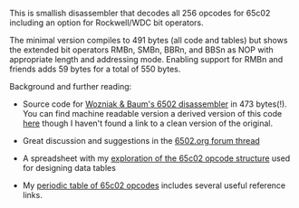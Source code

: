 This is smallish disassembler that decodes all 256 opcodes for 65c02
including an option for Rockwell/WDC bit operators.

The minimal version compiles to 491 bytes (all code and tables) but shows
the extended bit operators RMBn, SMBn, BBRn, and BBSn as NOP with
appropriate length and addressing mode.  Enabling support for RMBn and friends
adds 59 bytes for a total of 550 bytes.

Background and further reading:

- Source code for
[Wozniak & Baum's 6502 disassembler](https://www.applefritter.com/files/Apple1WozDrDobbsDisasm.pdf)
in 473 bytes(!).  You can find machine readable version a derived version of this code
[here](https://github.com/jblang/supermon64/blob/master/supermon64.asm) though I haven't found a link to
a clean version of the original.

- Great discussion and suggestions in the
[6502.org forum thread](http://forum.6502.org/viewtopic.php?f=2&t=8147)

- A spreadsheet with my
    [exploration of the 65c02 opcode structure](https://docs.google.com/spreadsheets/d/1wf9PgigE5G9hAW63dF5ATjTwNdXEup0tbsFexUzrQEc/edit?gid=825377478#gid=825377478)
    used for designing data tables

- My [periodic table of 65c02 opcodes](https://patricksurry.github.io/periodic-65c02/)
includes several useful reference links.